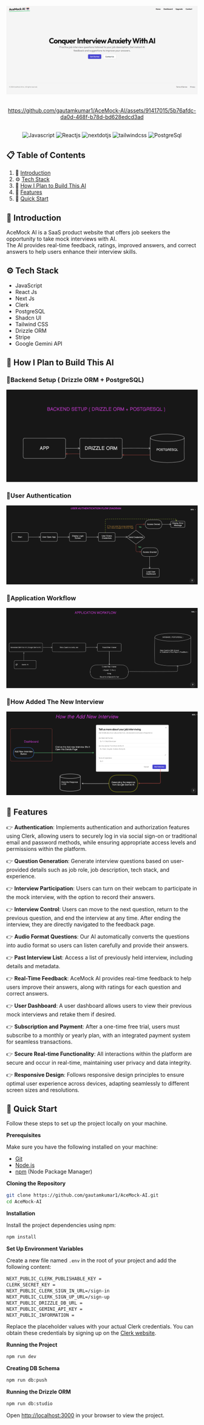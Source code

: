 
<div align="center">
<!-- Image of the heading -->
  <br />
    
  ![AceMock Ai Home Page](<AceMock Ai Home Page.png>) 
  <br/>
  <br/>




https://github.com/gautamkumar1/AceMock-AI/assets/91417015/5b76afdc-da0d-468f-b78d-bd628edcd3ad




  <br />

  <div>
    <img src="https://img.shields.io/badge/javascript-%23323330.svg?style=for-the-badge&logo=javascript&logoColor=%23F7DF1E" alt="Javascript" />
    <img src="https://img.shields.io/badge/react-%2320232a.svg?style=for-the-badge&logo=react&logoColor=%2361DAFB" alt="Reactjs" />
    <img src="https://img.shields.io/badge/-Next_JS-black?style=for-the-badge&logoColor=white&logo=nextdotjs&color=000000" alt="nextdotjs" />
    <img src="https://img.shields.io/badge/-Tailwind_CSS-black?style=for-the-badge&logoColor=white&logo=tailwindcss&color=06B6D4" alt="tailwindcss" />
    <img src="https://img.shields.io/badge/postgres-%23316192.svg?style=for-the-badge&logo=postgresql&logoColor=white" alt="PostgreSql" />
  </div>

</div>

## 📋 <a name="table">Table of Contents</a>

1. 🤖 [Introduction](#introduction)
2. ⚙️ [Tech Stack](#tech-stack)
3. 🤔 [How I Plan to Build This AI](#plan)
4. 🔋 [Features](#features)
5. 🤸 [Quick Start](#quick-start)

## <a name="introduction">🤖 Introduction</a>

AceMock AI is a SaaS product website that offers job seekers the opportunity to take mock interviews with AI.          
The AI provides real-time feedback, ratings, improved answers, and correct answers to help users enhance their interview skills.
<!-- Tech Stack -->
## <a name="tech-stack">⚙️ Tech Stack</a>

- JavaScript
- React Js
- Next Js
- Clerk
- PostgreSQL
- Shadcn UI
- Tailwind CSS
- Drizzle ORM
- Stripe
- Google Gemini API
<!-- Plan -->
## <a name="plan">🤔 How I Plan to Build This AI</a>

### 🔹Backend Setup ( Drizzle ORM + PostgreSQL)
![alt text](<AceMock Backend Setup.png>)

### 🔹User Authentication

![alt text](<AceMock User Authentication Diagram Flow.png>)

### 🔹Application Workflow

![alt text](<AceMock User Application Workflow.png>)

### 🔹How Added The New Interview

![alt text](<AceMock How The New Interview Added.png>)

<!-- Features -->

## <a name="features">🔋 Features</a>


👉 **Authentication**: Implements authentication and authorization features using Clerk, allowing users to securely log in via social sign-on or traditional email and password methods, while ensuring appropriate access levels and permissions within the platform.

👉 **Question Generation**: Generate interview questions based on user-provided details such as job role, job description, tech stack, and experience.

👉 **Interview Participation**: Users can turn on their webcam to participate in the mock interview, with the option to record their answers.


👉 **Interview Control**: Users can move to the next question, return to the previous question, and end the interview at any time. After ending the interview, they are directly navigated to the feedback page.


👉 **Audio Format Questions**: Our AI automatically converts the questions into audio format so users can listen carefully and provide their answers.

👉 **Past Interview List**: Access a list of previously held interview, including details and metadata.

👉 **Real-Time Feedback**: AceMock AI provides real-time feedback to help users improve their answers, along with ratings for each question and correct answers.

👉 **User Dashboard**: A user dashboard allows users to view their previous mock interviews and retake them if desired.

👉 **Subscription and Payment**: After a one-time free trial, users must subscribe to a monthly or yearly plan, with an integrated payment system for seamless transactions.

👉 **Secure Real-time Functionality**: All interactions within the platform are secure and occur in real-time, maintaining user privacy and data integrity.

👉 **Responsive Design**: Follows responsive design principles to ensure optimal user experience across devices, adapting seamlessly to different screen sizes and resolutions.


## <a name="quick-start">🤸 Quick Start</a>

Follow these steps to set up the project locally on your machine.

**Prerequisites**

Make sure you have the following installed on your machine:

- [Git](https://git-scm.com/)
- [Node.js](https://nodejs.org/en)
- [npm](https://www.npmjs.com/) (Node Package Manager)

**Cloning the Repository**

```bash
git clone https://github.com/gautamkumar1/AceMock-AI.git
cd AceMock-AI
```

**Installation**

Install the project dependencies using npm:

```bash
npm install
```

**Set Up Environment Variables**

Create a new file named `.env` in the root of your project and add the following content:

```env
NEXT_PUBLIC_CLERK_PUBLISHABLE_KEY = 
CLERK_SECRET_KEY = 
NEXT_PUBLIC_CLERK_SIGN_IN_URL=/sign-in
NEXT_PUBLIC_CLERK_SIGN_UP_URL=/sign-up
NEXT_PUBLIC_DRIZZLE_DB_URL = 
NEXT_PUBLIC_GEMINI_API_KEY =
NEXT_PUBLIC_INFORMATION = 
```

Replace the placeholder values with your actual Clerk credentials. You can obtain these credentials by signing up on the [Clerk website](https://clerk.com/).

**Running the Project**

```bash
npm run dev
```
**Creating DB Schema**

```bash
npm run db:push
```

**Running the Drizzle ORM**

```bash
npm run db:studio
```
Open [http://localhost:3000](http://localhost:3000) in your browser to view the project.
